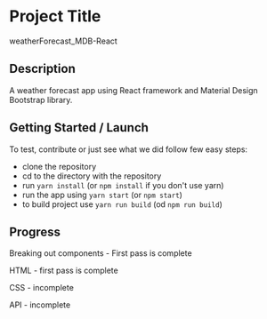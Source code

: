 # Project Title

weatherForecast_MDB-React

## Description

A weather forecast app using React framework and Material Design Bootstrap library.

## Getting Started / Launch

To test, contribute or just see what we did follow few easy steps:

- clone the repository
- cd to the directory with the repository
- run `yarn install` (or `npm install` if you don't use yarn)
- run the app using `yarn start` (or `npm start`)
- to build project use `yarn run build` (od `npm run build`)

## Progress

Breaking out components - First pass is complete

HTML - first pass is complete

CSS - incomplete

API - incomplete
